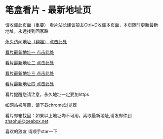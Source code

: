 # 笔盒看片 - 最新地址页

请收藏此页面（重要）
看片站长建议狼友Ctrl+D收藏本页面，本页随时更新最新地址，永远找到回家路

[永久访问地址（翻牆） 点击此处](https://beabox.net/)

[看片最新地址一 点击此处](https://2l4c0f2a0w8.shop)

[看片最新地址二 点击此处](https://2a1h6x9x7b8.shop)

[看片最新地址三 点击此处](https://2u5p2v7v6o3.shop)

[看片最新地址四 点击此处](https://2c7i1a5j0y0.shop)

看片提醒您请注意，永久地址一定要加https

如网站被屏蔽，请下载chrome浏览器

看片邮箱找回：如果以上地址均不可用，索取最新地址,请发邮件到 zhaohui@beabox.net

喜欢的狼友 请顺手star一下
